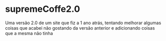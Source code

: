 # supremeCoffe2.0
Uma versão 2.0 de um site que fiz a 1 ano atrás,  tentando melhorar algumas coisas que acabei não gostando da versão anterior e adicionando coisas que a mesma não tinha
